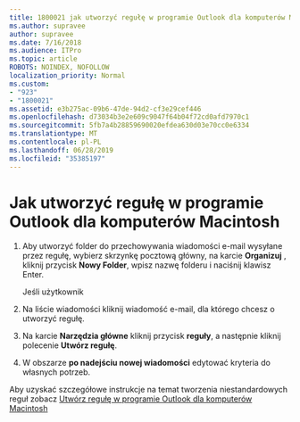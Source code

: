 ```yaml
---
title: 1800021 jak utworzyć regułę w programie Outlook dla komputerów Mac
ms.author: supravee
author: supravee
ms.date: 7/16/2018
ms.audience: ITPro
ms.topic: article
ROBOTS: NOINDEX, NOFOLLOW
localization_priority: Normal
ms.custom:
- "923"
- "1800021"
ms.assetid: e3b275ac-09b6-47de-94d2-cf3e29cef446
ms.openlocfilehash: d73034b3e2e609c9047f64b04f72cd0afd7970c1
ms.sourcegitcommit: 5fb7a4b28859690020efdea630d03e70cc0e6334
ms.translationtype: MT
ms.contentlocale: pl-PL
ms.lasthandoff: 06/28/2019
ms.locfileid: "35385197"
---
```

# <a name="how-to-create-a-rule-in-outlook-for-mac"></a>Jak utworzyć regułę w programie Outlook dla komputerów Macintosh

1. Aby utworzyć folder do przechowywania wiadomości e-mail wysyłane przez regułę, wybierz skrzynkę pocztową główny, na karcie **Organizuj** , kliknij przycisk **Nowy Folder**, wpisz nazwę folderu i naciśnij klawisz Enter.

    Jeśli użytkownik 

2. Na liście wiadomości kliknij wiadomość e-mail, dla którego chcesz o utworzyć regułę.

3. Na karcie **Narzędzia główne** kliknij przycisk **reguły**, a następnie kliknij polecenie **Utwórz regułę**.

4. W obszarze **po nadejściu nowej wiadomości** edytować kryteria do własnych potrzeb. 

Aby uzyskać szczegółowe instrukcje na temat tworzenia niestandardowych reguł zobacz [Utwórz regułę w programie Outlook dla komputerów Macintosh](https://aka.ms/AA1uy0v)
  